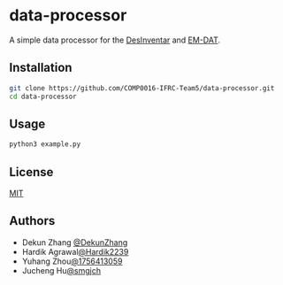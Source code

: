 # data-processor

A simple data processor for the [DesInventar](www.desinventar.net) and [EM-DAT](https://www.emdat.be/).

## Installation

```bash
git clone https://github.com/COMP0016-IFRC-Team5/data-processor.git
cd data-processor
```

## Usage

```bash
python3 example.py
```

## License

[MIT](https://choosealicense.com/licenses/mit/)

## Authors

- Dekun Zhang [@DekunZhang](https://www.github.com/DekunZhang)
- Hardik Agrawal[@Hardik2239](https://www.github.com/Hardik2239)
- Yuhang Zhou[@1756413059](https://www.github.com/1756413059)
- Jucheng Hu[@smgjch](https://www.github.com/smgjch)
